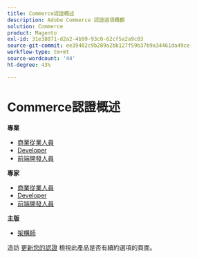 ```yaml
---
title: Commerce認證概述
description: Adobe Commerce 認證選項概觀
solution: Commerce
product: Magento
exl-id: 31e38071-d2a2-4b99-93c0-62cf5a2a9c03
source-git-commit: ee39402c9b289a2bb127f59b37b9a34461da49ce
workflow-type: tm+mt
source-wordcount: '44'
ht-degree: 43%

---
```


# Commerce認證概述

**專業**

* [商業從業人員](/help/certifications/ac/ac-p-business.md) <!--AD0-E712-->
* [Developer](/help/certifications/ac/ac-p-developer.md) <!--AD0-E717-->
* [前端開發人員](/help/certifications/ac/ac-p-fedeveloper.md) <!--AD0-E719-->

**專家**

* [商業從業人員](/help/certifications/ac/ac-e-business.md) <!--AD0-E708-->
* [Developer](/help/certifications/ac/ac-e-developer.md) <!--AD0-E716-->
* [前端開發人員](/help/certifications/ac/ac-e-fedeveloper.md) <!--AD0-E710-->

**主版**

* [架構師](/help/certifications/ac/ac-m-architect.md) <!--AD0-E718-->

造訪 [更新您的認證](/help/certifications/renew.md) 檢視此產品是否有續約選項的頁面。
